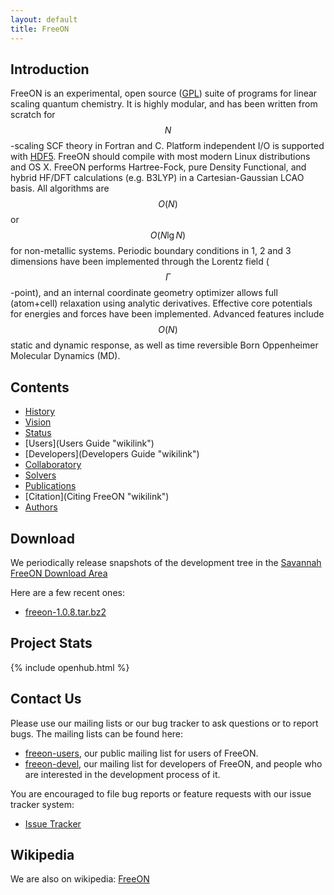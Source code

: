```yaml
---
layout: default
title: FreeON
---
```


Introduction
------------

FreeON is an experimental, open source
([GPL](http://www.gnu.org/licenses/gpl.html)) suite of programs for linear
scaling quantum chemistry. It is highly modular, and has been written from
scratch for $$N$$-scaling SCF theory in Fortran and C. Platform independent
I/O is supported with [HDF5](http://www.hdfgroup.org/HDF5/). FreeON should
compile with most modern Linux distributions and OS X. FreeON performs
Hartree-Fock, pure Density Functional, and hybrid HF/DFT calculations (e.g.
B3LYP) in a Cartesian-Gaussian LCAO basis. All algorithms are $$O(N)$$ or
$$O(N \lg N)$$ for non-metallic systems. Periodic boundary conditions in 1, 2
and 3 dimensions have been implemented through the Lorentz field
($$\Gamma$$-point), and an internal coordinate geometry optimizer allows full
(atom+cell) relaxation using analytic derivatives. Effective core potentials
for energies and forces have been implemented. Advanced features include
$$O(N)$$ static and dynamic response, as well as time reversible Born
Oppenheimer Molecular Dynamics (MD).

Contents
--------

-   [History](History "wikilink")
-   [Vision](Vision "wikilink")
-   [Status](https://travis-ci.org/FreeON/freeon)
-   [Users](Users Guide "wikilink")
-   [Developers](Developers Guide "wikilink")
-   [Collaboratory](Collaboratory "wikilink")
-   [Solvers](Solvers "wikilink")
-   [Publications](Publications "wikilink")
-   [Citation](Citing FreeON "wikilink")
-   [Authors](Authors "wikilink")

Download
--------

We periodically release snapshots of the development tree in the [Savannah
FreeON Download Area](http://savannah.nongnu.org/files/?group=freeon)

Here are a few recent ones:

-   [freeon-1.0.8.tar.bz2](http://download.savannah.gnu.org/releases/freeon/freeon-1.0.8.tar.bz2)

Project Stats
-------------

{% include openhub.html %}

Contact Us
----------

Please use our mailing lists or our bug tracker to ask questions or to report
bugs. The mailing lists can be found here:

-   [freeon-users](http://lists.nongnu.org/mailman/listinfo/freeon-users), our
    public mailing list for users of FreeON.
-   [freeon-devel](http://lists.nongnu.org/mailman/listinfo/freeon-devel), our
    mailing list for developers of FreeON, and people who are interested in
    the development process of it.

You are encouraged to file bug reports or feature requests with our issue
tracker system:

-   [Issue Tracker](https://github.com/FreeON/freeon/issues)

Wikipedia
---------

We are also on wikipedia: [FreeON](http://en.wikipedia.org/wiki/FreeON)
